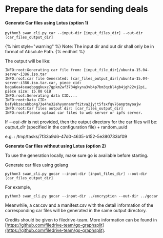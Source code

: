 # Prepare the data for sending deals

#### **Generate Car files using Lotus (option 1)**

```
python3 swan_cli.py car --input-dir [input_files_dir] --out-dir [car_files_output_dir] 
```

{% hint style="warning" %}
Note: The input dir and out dir shall only be in format of Absolute Path.
{% endhint %}

The output will be like:

```
INFO:root:Generating car file from: [input_file_dir]/ubuntu-15.04-server-i386.iso.tar
INFO:root:car file Generated: [car_files_output_dir]/ubuntu-15.04-server-i386.iso.tar.car, piece cid: baga6ea4seaqbpggkuxz7gpkm2wf3734gkyna3vb4p7bm3qcbl4gb4jgh22vj2pi, piece size: 15.88 GiB
INFO:root:Generating data CID....
INFO:root:Data CID: bafykbzacebbq4g73e4he32ahyynnamrft2tva2jyjt5fsxfqv76anptmyoajw
INFO:root:Car files output dir: [car_files_output_dir]
INFO:root:Please upload car files to web server or ipfs server.
```

If _--out-dir_ is not provided, then the output directory for the car files will be: _output\_dir_ (specified in the configuration file) + random\_uuid

e.g. : /tmp/tasks/7f33a9d6-47d0-4635-b152-5e380733bf09

**Generate Car files without using Lotus (option 2)**

To use the generation locally, make sure go is available before starting.

Generate car files using golang

```
python3 swan_cli.py gocar --input-dir [input_files_dir] --out-dir [car_files_output_dir] 
```

For example,

```
python3 swan_cli.py gocar --input-dir ../encryption --out-dir ../gocar
```

Meanwhile, a car.csv and a manifest.csv with the detail information of the corresponding car files will be generated in the same output directory.

Credits should be given to filedrive-team. More information can be found in [https://github.com/filedrive-team/go-graphsplit](https://github.com/filedrive-team/go-graphsplit).

